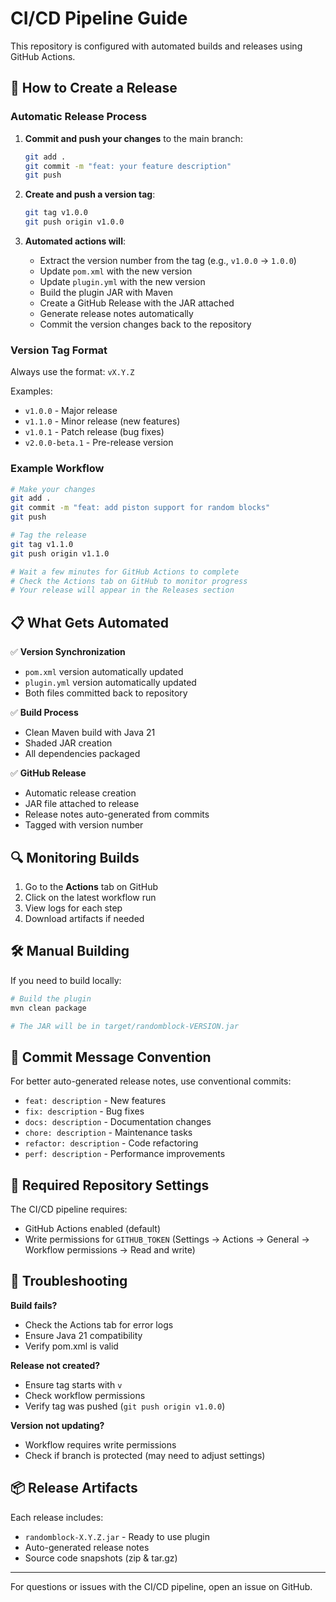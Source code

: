 # CI/CD Pipeline Guide

This repository is configured with automated builds and releases using GitHub Actions.

## 🚀 How to Create a Release

### Automatic Release Process

1. **Commit and push your changes** to the main branch:
   ```bash
   git add .
   git commit -m "feat: your feature description"
   git push
   ```

2. **Create and push a version tag**:
   ```bash
   git tag v1.0.0
   git push origin v1.0.0
   ```

3. **Automated actions will**:
   - Extract the version number from the tag (e.g., `v1.0.0` → `1.0.0`)
   - Update `pom.xml` with the new version
   - Update `plugin.yml` with the new version
   - Build the plugin JAR with Maven
   - Create a GitHub Release with the JAR attached
   - Generate release notes automatically
   - Commit the version changes back to the repository

### Version Tag Format

Always use the format: `vX.Y.Z`

Examples:
- `v1.0.0` - Major release
- `v1.1.0` - Minor release (new features)
- `v1.0.1` - Patch release (bug fixes)
- `v2.0.0-beta.1` - Pre-release version

### Example Workflow

```bash
# Make your changes
git add .
git commit -m "feat: add piston support for random blocks"
git push

# Tag the release
git tag v1.1.0
git push origin v1.1.0

# Wait a few minutes for GitHub Actions to complete
# Check the Actions tab on GitHub to monitor progress
# Your release will appear in the Releases section
```

## 📋 What Gets Automated

✅ **Version Synchronization**
- `pom.xml` version automatically updated
- `plugin.yml` version automatically updated
- Both files committed back to repository

✅ **Build Process**
- Clean Maven build with Java 21
- Shaded JAR creation
- All dependencies packaged

✅ **GitHub Release**
- Automatic release creation
- JAR file attached to release
- Release notes auto-generated from commits
- Tagged with version number

## 🔍 Monitoring Builds

1. Go to the **Actions** tab on GitHub
2. Click on the latest workflow run
3. View logs for each step
4. Download artifacts if needed

## 🛠️ Manual Building

If you need to build locally:

```bash
# Build the plugin
mvn clean package

# The JAR will be in target/randomblock-VERSION.jar
```

## 📝 Commit Message Convention

For better auto-generated release notes, use conventional commits:

- `feat: description` - New features
- `fix: description` - Bug fixes
- `docs: description` - Documentation changes
- `chore: description` - Maintenance tasks
- `refactor: description` - Code refactoring
- `perf: description` - Performance improvements

## 🔐 Required Repository Settings

The CI/CD pipeline requires:
- GitHub Actions enabled (default)
- Write permissions for `GITHUB_TOKEN` (Settings → Actions → General → Workflow permissions → Read and write)

## 🚨 Troubleshooting

**Build fails?**
- Check the Actions tab for error logs
- Ensure Java 21 compatibility
- Verify pom.xml is valid

**Release not created?**
- Ensure tag starts with `v`
- Check workflow permissions
- Verify tag was pushed (`git push origin v1.0.0`)

**Version not updating?**
- Workflow requires write permissions
- Check if branch is protected (may need to adjust settings)

## 📦 Release Artifacts

Each release includes:
- `randomblock-X.Y.Z.jar` - Ready to use plugin
- Auto-generated release notes
- Source code snapshots (zip & tar.gz)

---

For questions or issues with the CI/CD pipeline, open an issue on GitHub.

